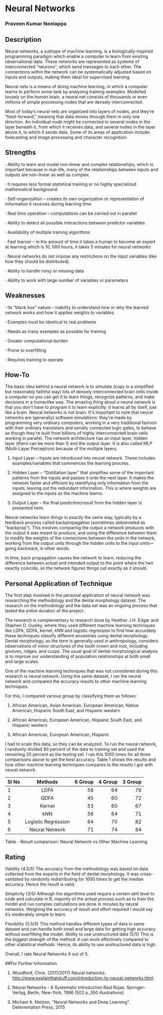 # Neural Networks
### Praveen Kumar Neelappa
## Description
Neural networks, a subtype of machine learning, is a biologically-inspired programming paradigm which enable a computer to learn from existing observational data. These networks are represented as systems of interconnected “neurons”, which send messages to each other. The connections within the network can be systematically adjusted based on inputs and outputs, making them ideal for supervised learning.

Neural nets is a means of doing machine learning, in which a computer learns to perform some task by analysing training examples. Modelled loosely on the human brain, a neural net consists of thousands or even millions of simple processing nodes that are densely interconnected.

Most of today’s neural nets are organized into layers of nodes, and they’re “feed-forward,” meaning that data moves through them in only one direction. An individual node might be connected to several nodes in the layer beneath it, from which it receives data, and several nodes in the layer above it, to which it sends data. Some of its areas of application include: forecasting and image processing and character recognition.

## Strengths

·       Ability to learn and model non-linear and complex relationships, which is important because in real-life, many of the relationships between inputs and outputs are non-linear as well as complex.

·       It requires less formal statistical training or no highly specialized mathematical background

·       Self-organization – creates its own organization or representation of information it receives during learning time

·       Real time operation – computations can be carried out in parallel

·       Ability to detect all possible interactions between predictor variables

·       Availability of multiple training algorithms

·       Fast learner – in the amount of time it takes a human to become an expert at learning which is 10, 000 hours, it takes 5 minutes for neural networks

·       Neural networks do not impose any restrictions on the input variables (like how they should be distributed).

·       Ability to handle noisy or missing data

·       Ability to work with large number of variables or parameters

## Weaknesses

·       Its “black box” nature – inability to understand how or why the learned network works and how it applies weights to variables

·       Examples must be identical to real problems

·       Needs as many examples as possible for training

·       Greater computational burden

·       Prone to overfitting

·       Requires training to operate

## How-To

The basic idea behind a neural network is to simulate (copy in a simplified but reasonably faithful way) lots of densely interconnected brain cells inside a computer so you can get it to learn things, recognize patterns, and make decisions in a humanlike way. The amazing thing about a neural network is that you don't have to program it to learn explicitly: it learns all by itself, just like a brain.
Neural networks is not brain. It's important to note that neural networks are (generally) software simulations: they're made by programming very ordinary computers, working in a very traditional fashion with their ordinary transistors and serially connected logic gates, to behave as though they're built from billions of highly interconnected brain cells working in parallel. The network architecture has an input layer, hidden layer (there can be more than 1) and the output layer. It is also called MLP (Multi-Layer Perceptron) because of the multiple layers.
 
1.    Input Layer – Inputs are introduced into neural network. These includes examples/variables that commences the learning process.

2.    Hidden Layer – “Distillation layer” that simplifies some of the important patterns from the inputs and passes it onto the next layer. It makes the network faster and efficient by identifying only information from the inputs, leaving out the redundant information. This is where weights are assigned to the inputs as the machine learns.

3.    Output Layer – the final prediction/result from the hidden layer is presented here.
 
Neural networks learn things in exactly the same way, typically by a feedback process called backpropagation (sometimes abbreviated as "backprop"). This involves comparing the output a network produces with the output it was meant to produce, and using the difference between them to modify the weights of the connections between the units in the network, working from the output units through the hidden units to the input units—going backward, in other words.
 
In time, back propagation causes the network to learn, reducing the difference between actual and intended output to the point where the two exactly coincide, so the network figures things out exactly as it should.

## Personal Application of Technique

The first step involved in the personal application of neural network was researching the methodology and the dental morphology dataset. The research on the methodology and the data set was an ongoing process that lasted the entire duration of the project.
 
The research is complementary to research done by Heather J.H. Edgar and Stephen D. Ousley, where they used different machine learning techniques like LDFA, QDFA, kernel, kNN and logistic regression to find how accurately these techniques classify different ancestries using dental morphology.  Dental morphology, as the term is generally used in anthropology, considers observations of minor structures of the tooth crown and root, including grooves, ridges, and cusps. The usual goal of dental morphological analysis is to improve our understanding of population relationships at both small and large scales.

One of the machine learning techniques that was not considered during this research is neural network. Using the same dataset, I ran the neural network and compared the accuracy results to other machine learning techniques.

For this, I compared various group by classifying them as follows:

1.    African American, Asian American, European    American, Native American, Hispanic South    East, and Hispanic western

2.	African American, European American, Hispanic South East, and Hispanic western

3.	African American, European American, Hispanic

 I had to scale this data, so they can be analyzed. To run the neural network, I randomly divided 80 percent of the data to training set and used the remaining 20 percent as the testing set. I ran this 1000 times for all three comparisons above to get the best accuracy.
Table 1 shows the results and how other machine learning techniques compares to the results I got with neural network.

| Sl No        | Methods     | 6 Group  | 4 Group  | 3 Group  |
| ------------- |:-------------:| -----:|-----:|-----:|
| 1     | LDFA | 56 | 64 | 76 |
| 2     | QDFA | 45 | 60 | 72 |
| 3     | Kernel | 53 | 60 | 67 |
| 4     | kNN | 56 | 64 | 71 |
| 5     | Logistic Regression | 64 | 70 | 82 |
| 6     | Neural Network | 71 | 74 | 84 |

Table - Result comparison: Neural Network vs Other Machine Learning
 
## Rating

Validity (4.5/5) The accuracy from the methodology was based on data collected from the experts in the field of dental morphology. It was cross-validated by randomly redistributing for 1000 times to get the median accuracy. Hence the result is valid.

Simplicity (3/5) Although the algorithms used require a certain skill level to code and calculate in R, majority of the actual process such as to train the model and run complex calculations are done  in minutes by neural networks. Weighing the accuracy of result and effort required I would say it’s moderately simple to learn.

Flexibility (3.5/5) This method handles different types of data in same dataset and can handle both small and large data for getting high accuracy without overfitting the model. Ability to use unstructured data (5/5) This is the biggest strength of the method. It can work effectively compared to other statistical methods. Hence, its ability to use unstructured data is high.

Overall, I rate Neural Networks 4 out of 5.

##For Further Information

1.    Woodford, Chris. (2011/2017) Neural networks. http://www.explainthatstuff.com/introduction-to-neural-networks.html.

2.    Neural Networks - A Systematic Introduction Raul Rojas. Springer-Verlag, Berlin, New-York, 1996 (502 p.,350 illustrations)

3.    Michael A. Nielson, “Neural Networks and Deep Learning”. Determination Press, 2015
